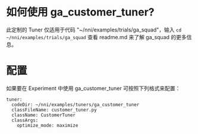 # 如何使用 ga_customer_tuner?
此定制的 Tuner 仅适用于代码 "~/nni/examples/trials/ga_squad"，输入 `cd ~/nni/examples/trials/ga_squad` 查看 readme.md 来了解 ga_squad 的更多信息。

# 配置
如果要在 Experiment 中使用 ga_customer_tuner 可按照下列格式来配置：

```
tuner:
  codeDir: ~/nni/examples/tuners/ga_customer_tuner
  classFileName: customer_tuner.py
  className: CustomerTuner
  classArgs:
    optimize_mode: maximize
```
